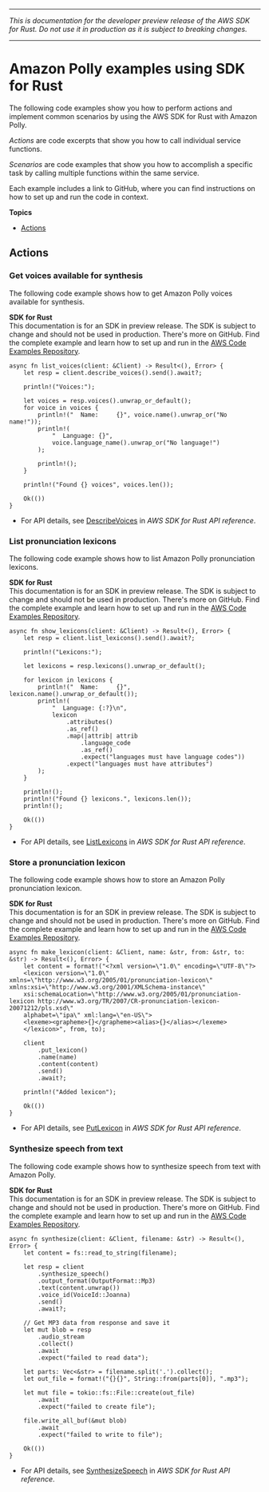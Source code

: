 --------

 *This is documentation for the developer preview release of the AWS SDK for Rust\. Do not use it in production as it is subject to breaking changes\.* 

--------

# Amazon Polly examples using SDK for Rust<a name="rust_polly_code_examples"></a>

The following code examples show you how to perform actions and implement common scenarios by using the AWS SDK for Rust with Amazon Polly\.

*Actions* are code excerpts that show you how to call individual service functions\.

*Scenarios* are code examples that show you how to accomplish a specific task by calling multiple functions within the same service\.

Each example includes a link to GitHub, where you can find instructions on how to set up and run the code in context\.

**Topics**
+ [Actions](#actions)

## Actions<a name="actions"></a>

### Get voices available for synthesis<a name="polly_DescribeVoices_rust_topic"></a>

The following code example shows how to get Amazon Polly voices available for synthesis\.

**SDK for Rust**  
This documentation is for an SDK in preview release\. The SDK is subject to change and should not be used in production\.
 There's more on GitHub\. Find the complete example and learn how to set up and run in the [AWS Code Examples Repository](https://github.com/awsdocs/aws-doc-sdk-examples/tree/main/rust_dev_preview/polly#code-examples)\. 
  

```
async fn list_voices(client: &Client) -> Result<(), Error> {
    let resp = client.describe_voices().send().await?;

    println!("Voices:");

    let voices = resp.voices().unwrap_or_default();
    for voice in voices {
        println!("  Name:     {}", voice.name().unwrap_or("No name!"));
        println!(
            "  Language: {}",
            voice.language_name().unwrap_or("No language!")
        );

        println!();
    }

    println!("Found {} voices", voices.len());

    Ok(())
}
```
+  For API details, see [DescribeVoices](https://docs.rs/releases/search?query=aws-sdk) in *AWS SDK for Rust API reference*\. 

### List pronunciation lexicons<a name="polly_ListLexicons_rust_topic"></a>

The following code example shows how to list Amazon Polly pronunciation lexicons\.

**SDK for Rust**  
This documentation is for an SDK in preview release\. The SDK is subject to change and should not be used in production\.
 There's more on GitHub\. Find the complete example and learn how to set up and run in the [AWS Code Examples Repository](https://github.com/awsdocs/aws-doc-sdk-examples/tree/main/rust_dev_preview/polly#code-examples)\. 
  

```
async fn show_lexicons(client: &Client) -> Result<(), Error> {
    let resp = client.list_lexicons().send().await?;

    println!("Lexicons:");

    let lexicons = resp.lexicons().unwrap_or_default();

    for lexicon in lexicons {
        println!("  Name:     {}", lexicon.name().unwrap_or_default());
        println!(
            "  Language: {:?}\n",
            lexicon
                .attributes()
                .as_ref()
                .map(|attrib| attrib
                    .language_code
                    .as_ref()
                    .expect("languages must have language codes"))
                .expect("languages must have attributes")
        );
    }

    println!();
    println!("Found {} lexicons.", lexicons.len());
    println!();

    Ok(())
}
```
+  For API details, see [ListLexicons](https://docs.rs/releases/search?query=aws-sdk) in *AWS SDK for Rust API reference*\. 

### Store a pronunciation lexicon<a name="polly_PutLexicon_rust_topic"></a>

The following code example shows how to store an Amazon Polly pronunciation lexicon\.

**SDK for Rust**  
This documentation is for an SDK in preview release\. The SDK is subject to change and should not be used in production\.
 There's more on GitHub\. Find the complete example and learn how to set up and run in the [AWS Code Examples Repository](https://github.com/awsdocs/aws-doc-sdk-examples/tree/main/rust_dev_preview/polly#code-examples)\. 
  

```
async fn make_lexicon(client: &Client, name: &str, from: &str, to: &str) -> Result<(), Error> {
    let content = format!("<?xml version=\"1.0\" encoding=\"UTF-8\"?>
    <lexicon version=\"1.0\" xmlns=\"http://www.w3.org/2005/01/pronunciation-lexicon\" xmlns:xsi=\"http://www.w3.org/2001/XMLSchema-instance\"
    xsi:schemaLocation=\"http://www.w3.org/2005/01/pronunciation-lexicon http://www.w3.org/TR/2007/CR-pronunciation-lexicon-20071212/pls.xsd\"
    alphabet=\"ipa\" xml:lang=\"en-US\">
    <lexeme><grapheme>{}</grapheme><alias>{}</alias></lexeme>
    </lexicon>", from, to);

    client
        .put_lexicon()
        .name(name)
        .content(content)
        .send()
        .await?;

    println!("Added lexicon");

    Ok(())
}
```
+  For API details, see [PutLexicon](https://docs.rs/releases/search?query=aws-sdk) in *AWS SDK for Rust API reference*\. 

### Synthesize speech from text<a name="polly_SynthesizeSpeech_rust_topic"></a>

The following code example shows how to synthesize speech from text with Amazon Polly\.

**SDK for Rust**  
This documentation is for an SDK in preview release\. The SDK is subject to change and should not be used in production\.
 There's more on GitHub\. Find the complete example and learn how to set up and run in the [AWS Code Examples Repository](https://github.com/awsdocs/aws-doc-sdk-examples/tree/main/rust_dev_preview/polly#code-examples)\. 
  

```
async fn synthesize(client: &Client, filename: &str) -> Result<(), Error> {
    let content = fs::read_to_string(filename);

    let resp = client
        .synthesize_speech()
        .output_format(OutputFormat::Mp3)
        .text(content.unwrap())
        .voice_id(VoiceId::Joanna)
        .send()
        .await?;

    // Get MP3 data from response and save it
    let mut blob = resp
        .audio_stream
        .collect()
        .await
        .expect("failed to read data");

    let parts: Vec<&str> = filename.split('.').collect();
    let out_file = format!("{}{}", String::from(parts[0]), ".mp3");

    let mut file = tokio::fs::File::create(out_file)
        .await
        .expect("failed to create file");

    file.write_all_buf(&mut blob)
        .await
        .expect("failed to write to file");

    Ok(())
}
```
+  For API details, see [SynthesizeSpeech](https://docs.rs/releases/search?query=aws-sdk) in *AWS SDK for Rust API reference*\. 